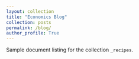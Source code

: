 ```yaml
---
layout: collection
title: "Economics Blog"
collection: posts
permalink: /blog/
author_profile: True
---
```


Sample document listing for the collection `_recipes`.